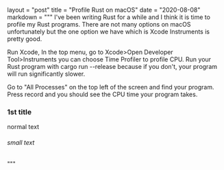 layout = "post"
title = "Profile Rust on macOS"
date = "2020-08-08"
markdown = """
I've been writing Rust for a while and I think it is time to profile my Rust programs. There are not many options on macOS unfortunately but the one option we have which is Xcode Instruments is pretty good.

Run Xcode,
In the top menu, go to
Xcode>Open Developer Tool>Instruments
you can choose Time Profiler to profile CPU.
Run your Rust program with cargo run --release because if you don't, your program will run significantly slower.

Go to "All Processes" on the top left of the screen and find your program. Press record and you should see the CPU time your program takes.

### 1st title
normal text
###### small text
"""